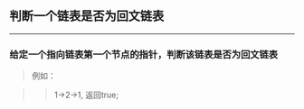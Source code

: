## 判断一个链表是否为回文链表

----------------------------------------

### 给定一个指向链表第一个节点的指针，判断该链表是否为回文链表
>例如：

>> 1->2->1, 返回true;

